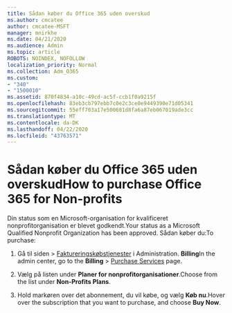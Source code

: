 ```yaml
---
title: Sådan køber du Office 365 uden overskud
ms.author: cmcatee
author: cmcatee-MSFT
manager: mnirkhe
ms.date: 04/21/2020
ms.audience: Admin
ms.topic: article
ROBOTS: NOINDEX, NOFOLLOW
localization_priority: Normal
ms.collection: Adm_O365
ms.custom:
- "340"
- "1500010"
ms.assetid: 870f4834-a10c-49cd-ac5f-ccb1f0a9215f
ms.openlocfilehash: 83eb3cb797ebb7c0e2c3ce0e9449390e71d05341
ms.sourcegitcommit: 55eff703a17e500681d8fa6a87eb067019ade3cc
ms.translationtype: MT
ms.contentlocale: da-DK
ms.lasthandoff: 04/22/2020
ms.locfileid: "43763571"
---
```

# <a name="how-to-purchase-office-365-for-non-profits"></a><span data-ttu-id="1c15f-102">Sådan køber du Office 365 uden overskud</span><span class="sxs-lookup"><span data-stu-id="1c15f-102">How to purchase Office 365 for Non-profits</span></span>

<span data-ttu-id="1c15f-103">Din status som en Microsoft-organisation for kvalificeret nonprofitorganisation er blevet godkendt.</span><span class="sxs-lookup"><span data-stu-id="1c15f-103">Your status as a Microsoft Qualified Nonprofit Organization has been approved.</span></span> <span data-ttu-id="1c15f-104">Sådan køber du:</span><span class="sxs-lookup"><span data-stu-id="1c15f-104">To purchase:</span></span>
  
1. <span data-ttu-id="1c15f-105">Gå til siden \> [Faktureringskøbstjenester](https://go.microsoft.com/fwlink/p/?linkid=868433) i Administration. **Billing**</span><span class="sxs-lookup"><span data-stu-id="1c15f-105">In the admin center, go to the **Billing** \> [Purchase Services](https://go.microsoft.com/fwlink/p/?linkid=868433) page.</span></span>

2. <span data-ttu-id="1c15f-106">Vælg på listen under **Planer for nonprofitorganisationer**.</span><span class="sxs-lookup"><span data-stu-id="1c15f-106">Choose from the list under **Non-Profits Plans**.</span></span>

3. <span data-ttu-id="1c15f-107">Hold markøren over det abonnement, du vil købe, og vælg **Køb nu**.</span><span class="sxs-lookup"><span data-stu-id="1c15f-107">Hover over the subscription that you want to purchase, and choose **Buy Now**.</span></span>
